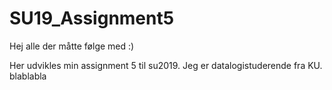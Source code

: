 # SU19_Assignment5
Hej alle der måtte følge med :) 

Her udvikles min assignment 5 til su2019. Jeg er datalogistuderende fra KU. 
blablabla

